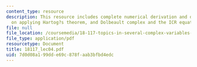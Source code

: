 ```yaml
---
content_type: resource
description: This resource includes complete numerical derivation and description
  on applying Hartog?s theorem, and Dolbeault complex and the ICR equation
file: null
file_location: /coursemedia/18-117-topics-in-several-complex-variables-spring-2005/7d0d08a199dde69c878faab3bfbd4edc_18117_lec04.pdf
file_type: application/pdf
resourcetype: Document
title: 18117_lec04.pdf
uid: 7d0d08a1-99dd-e69c-878f-aab3bfbd4edc
---
```

